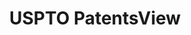 ---
layout: default
bigquery: https://console.cloud.google.com/bigquery?p=patents-public-data&d=patentsview&page=dataset
citation: Attribution should be given to PatentsView for use, distribution, or derivative
  works.
code: https://github.com/CSSIP-AIR/PatentsView-Code-Snippets/
contributors: USPTO
cost: None
description: 'PatentsView includes US patent data including raw data (summaries, applications,
  pregrant applications), disambugations of inventors and assignees, and inventor
  gender estimates.  Also foreign priority data, # of figures and sheets, and government
  interest statements.'
documentation: https://patentsview.org/query/builder-faqs
last_edit: Mon, 04 Apr 2022 19:02:57 GMT
location: https://patentsview.org/
maintained_by: USPTO
record_creation_timestamp: 12/2/2020 17:20:46
schema_fields: '[''disamb_inventor_id_20190820'', ''state'', ''rel_id'', ''sequence'',
  ''disamb_inventor_id_20191231'', ''rawassignee_id'', ''classification_status'',
  ''latin_name'', ''type'', ''organization'', ''subsection_id'', ''classification_level'',
  ''disamb_assignee_id_20190820'', ''rule_47'', ''disamb_inventor_id_20171226'', ''f102_date'',
  ''main_group'', ''attribution_status'', ''disamb_inventor_id_20170808'', ''section_id'',
  ''kind'', ''level_one'', ''disamb_inventor_id_20201229'', ''name_first'', ''city'',
  ''gi_statement'', ''subgroup'', ''num_claims'', ''relkind'', ''level_three'', ''disclaimer_date'',
  ''disamb_inventor_id_20191008'', ''term_disclaimer'', ''section'', ''ipc_class'',
  ''state_fips'', ''inventor_id'', ''subcategory_id'', ''num_sheets'', ''county_fips'',
  ''deceased'', ''male'', ''disamb_assignee_id_20190312'', ''action_date'', ''uuid'',
  ''disamb_inventor_id_20180528'', ''doctype'', ''exemplary'', ''title'', ''patent_id'',
  ''latlong'', ''subclass'', ''classification_data_source'', ''field_id'', ''category_id'',
  ''f371_date'', ''ipc_version_indicator'', ''application_id'', ''reldocno'', ''level_two'',
  ''doc_type'', ''num'', ''male_flag'', ''publication_number'', ''disamb_assignee_id_20191008'',
  ''length'', ''group'', ''sector_title'', ''rawlocation_id'', ''longitude'', ''series_code'',
  ''abstract'', ''mainclass_id'', ''assignee_id'', ''disamb_assignee_id_20200331'',
  ''citation_id'', ''disamb_assignee_id_20181127'', ''disamb_assignee_id_20191231'',
  ''symbol_position'', ''field_title'', ''name'', ''disamb_assignee_id_20200929'',
  ''lapse_of_patent'', ''applicant_type'', ''withdrawn'', ''disamb_inventor_id_20200630'',
  ''disamb_inventor_id_20190312'', ''group_id'', ''_371_date'', ''classification_value'',
  ''designation'', ''fname'', ''subclass_id'', ''disamb_inventor_id_20171003'', ''disamb_inventor_id_20170307'',
  ''dependent'', ''filename'', ''variety'', ''_102_date'', ''country'', ''lname'',
  ''num_figures'', ''county'', ''term_extension'', ''organization_id'', ''disamb_inventor_id_20200929'',
  ''role'', ''latitude'', ''text'', ''term_grant'', ''rawinventor_id'', ''name_last'',
  ''subgroup_id'', ''category'', ''disamb_inventor_id_20181127'', ''number'', ''disamb_inventor_id_20200331'',
  ''status'', ''date'', ''contract_award_number'', ''lawyer_id'', ''disamb_assignee_id_20200630'',
  ''id'', ''location_id'', ''country_transformed'']'
shortname: patentsview
tags:
- disambiguation
- United States
- gender
terms_of_use: Creative Commons Attribution 4.0 International License.
timeframe: 1963-1999
title: USPTO PatentsView
uuid: cf1780b1-e265-4e49-8d1d-83b9cfe0fd9a
---